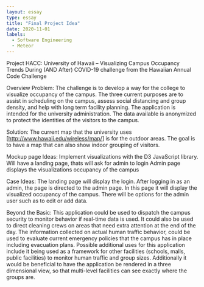 ```yaml
---
layout: essay
type: essay
title: "Final Project Idea"
date: 2020-11-01
labels:
  - Software Engineering
  - Meteor
---
```


Project HACC: University of Hawaii – Visualizing Campus Occupancy Trends During (AND After) COVID-19 challenge from the Hawaiian Annual Code Challenge 
 
Overview
Problem:
The challenge is to develop a way for the college to visualize occupancy of the campus.  The three current purposes are to assist in scheduling on the campus, assess social distancing and group density, and help with long term facility planning.  The application is intended for the university administration. The data available is anonymized to protect the identities of the visitors to the campus. 
 
Solution: 
The current map that the university uses [http://www.hawaii.edu/wireless/map/] is for the outdoor areas.  The goal is to have a map that can also show indoor grouping of visitors.  
 
Mockup page Ideas:
Implement visualizations with the D3 JavaScript library. 
Will have a landing page, thats will ask for admin to login
Admin page displays the visualizations occupancy of the campus

Case Ideas:
The landing page will display the login. After logging in as an admin, the page is directed to the admin page. In this page it will display the visualized occupancy of the campus. There will be options for the admin user such as to edit or add data.
 
Beyond the Basic:
This application could be used to dispatch the campus security to monitor behavior if real-time data is used.  It could also be used to direct cleaning crews on areas that need extra attention at the end of the day.  The information collected on actual human traffic behavior, could be used to evaluate current emergency policies that the campus has in place including evacuation plans. 
Possible additional uses for this application include it being used as a framework for other facilities (schools, malls, public facilities) to monitor human traffic and group sizes.  Additionally it would be beneficial to have the application be rendered in a three dimensional view, so that multi-level facilities can see exactly where the groups are. 

